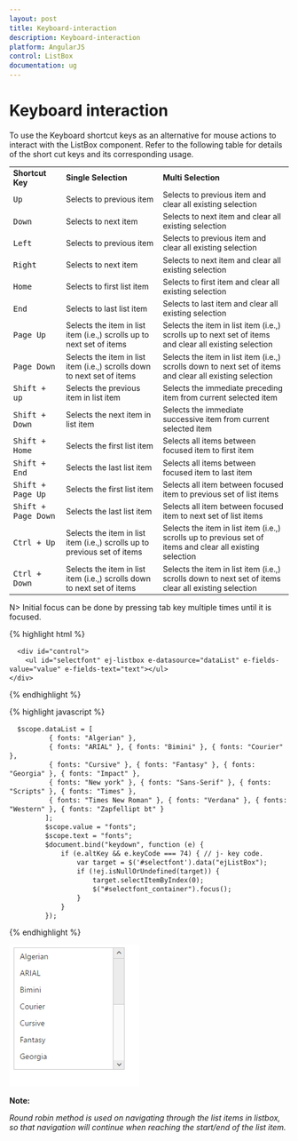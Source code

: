 ```yaml
---
layout: post
title: Keyboard-interaction
description: Keyboard-interaction
platform: AngularJS
control: ListBox
documentation: ug
---
```


# Keyboard interaction

To use the Keyboard shortcut keys as an alternative for mouse actions to interact with the ListBox component. Refer to the following table for details of the short cut keys and its corresponding usage.

<table>
<tr>
<td>
<b>Shortcut Key</b></td><td>
<b>Single Selection</b></td><td>
<b>Multi Selection</b></td></tr>
<tr>
<td>
<kbd>Up</kbd></td><td>
Selects to previous item</td><td>
Selects to previous item and clear all existing selection</td></tr>
<tr>
<td>
<kbd>Down</kbd></td><td>
Selects to next item</td><td>
Selects to next item and clear all existing selection</td></tr>
<tr>
<td>
<kbd>Left</kbd></td><td>
Selects to previous item</td><td>
Selects to previous item and clear all existing selection</td></tr>
<tr>
<td>
<kbd>Right</kbd></td><td>
Selects to next item</td><td>
Selects to next item and clear all existing selection</td></tr>
<tr>
<td>
<kbd>Home</kbd></td><td>
Selects to first list item</td><td>
Selects to first item and clear all existing selection</td></tr>
<tr>
<td>
<kbd>End</kbd></td><td>
Selects to last list item</td><td>
Selects to last item and clear all existing selection</td></tr>
<tr>
<td>
<kbd>Page Up</kbd></td><td>
Selects the item in list item (i.e.,) scrolls up to next set of items</td><td>
Selects the item in list item (i.e.,) scrolls up to next set of items and clear all existing selection</td></tr>
<tr>
<td>
<kbd>Page Down</kbd></td><td>
Selects the item in list item (i.e.,) scrolls down to next set of items</td><td>
Selects the item in list item (i.e.,) scrolls down to next set of items and clear all existing selection</td></tr>
<tr>
<td>
<kbd>Shift + up</kbd></td><td>
Selects the previous item in list item</td><td>
Selects the immediate preceding item from current selected item</td></tr>
<tr>
<td>
<kbd>Shift + Down</kbd></td><td>
Selects the next item in list item</td><td>
Selects the immediate successive item from current selected item</td></tr>
<tr>
<td>
<kbd>Shift + Home</kbd></td><td>
Selects the first list item</td><td>
Selects all items between focused item to first item</td></tr>
<tr>
<td>
<kbd>Shift + End</kbd></td><td>
Selects the last list item</td><td>
Selects all items between focused item to last item</td></tr>
<tr>
<td>
<kbd>Shift + Page Up</kbd></td><td>
Selects the first list item</td><td>
Selects all item between focused item to previous set of list items</td></tr>
<tr>
<td>
<kbd>Shift + Page Down</kbd></td><td>
Selects the last list item</td><td>
Selects all item between focused item to next set of list items</td></tr>
<tr>
<td>
<kbd>Ctrl + Up</kbd></td><td>
Selects the item in list item (i.e.,) scrolls up to previous set of items</td><td>
Selects the item in list item (i.e.,) scrolls up to previous set of items and clear all existing selection</td></tr>
<tr>
<td>
<kbd>Ctrl + Down</kbd></td><td>
Selects the item in list item (i.e.,) scrolls down to next set of items</td><td>
Selects the item in list item (i.e.,) scrolls down to next set of items clear all existing selection</td></tr>
</table>

N> Initial focus can be done by pressing tab key multiple times until it is focused.

{% highlight html %}

      <div id="control">
        <ul id="selectfont" ej-listbox e-datasource="dataList" e-fields-value="value" e-fields-text="text"></ul>
    </div> 

{% endhighlight %}

{% highlight javascript %}

      $scope.dataList = [
              { fonts: "Algerian" },
              { fonts: "ARIAL" }, { fonts: "Bimini" }, { fonts: "Courier" },
              { fonts: "Cursive" }, { fonts: "Fantasy" }, { fonts: "Georgia" }, { fonts: "Impact" },
              { fonts: "New york" }, { fonts: "Sans-Serif" }, { fonts: "Scripts" }, { fonts: "Times" },
              { fonts: "Times New Roman" }, { fonts: "Verdana" }, { fonts: "Western" }, { fonts: "Zapfellipt bt" }
             ];
             $scope.value = "fonts";
             $scope.text = "fonts";
             $document.bind("keydown", function (e) {
                 if (e.altKey && e.keyCode === 74) { // j- key code.
                     var target = $('#selectfont').data("ejListBox");
                     if (!ej.isNullOrUndefined(target)) {
                         target.selectItemByIndex(0);
                         $("#selectfont_container").focus();
                     }
                 }
             });

{% endhighlight %}

![](Keyboard-interaction_Images\Keyboard-interaction_img1.png)

**Note:**
 
 *Round robin method is used on navigating through the list items in listbox, so that navigation will continue when reaching the start/end of the list item.* 

